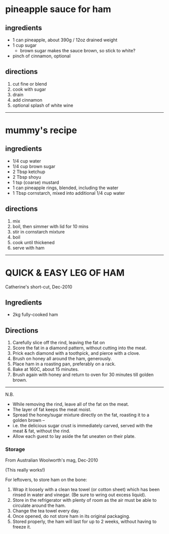 # pineapple sauce for ham

## ingredients

* 1 can pineapple, about 390g / 12oz drained weight
* 1 cup sugar
    * brown sugar makes the sauce brown, so stick to white?
* pinch of cinnamon, optional

## directions

1. cut fine or blend
2. cook with sugar
3. drain
4. add cinnamon
5. optional splash of white wine

---

# mummy's recipe

## ingredients

* 1/4 cup water
* 1/4 cup brown sugar
* 2 Tbsp ketchup
* 2 Tbsp shoyu
* 1 tsp (coarse) mustard
* 1 can pineapple rings, blended, including the water
* 1 Tbsp cornstarch, mixed into additional 1/4 cup water

## directions

1. mix
2. boil, then simmer with lid for 10 mins
3. stir in cornstarch mixture
4. boil
5. cook until thickened
6. serve with ham

---

# QUICK & EASY LEG OF HAM

Catherine's short-cut, Dec-2010

## Ingredients

* 2kg fully-cooked ham

## Directions

1. Carefully slice off the rind, leaving the fat on
2. Score the fat in a diamond pattern, without cutting into the meat.
3. Prick each diamond with a toothpick, and pierce with a clove.
4. Brush on honey all around the ham, generously.
5. Place ham in a roasting pan, preferably on a rack.
6. Bake at 160C, about 15 minutes.
7. Brush again with honey and return to oven for 30 minutes till golden brown.

---

N.B.

* While removing the rind, leave all of the fat on the meat.
* The layer of fat keeps the meat moist.
* Spread the honey/sugar mixture directly on the fat, roasting it to a golden brown –
* i.e. the delicious sugar crust is immediately carved, served with the meat & fat, without the rind.
* Allow each guest to lay aside the fat uneaten on their plate.

### Storage

From Australian Woolworth's mag, Dec-2010

(This really works!)

For leftovers, to store ham on the bone:

1. Wrap it loosely with a clean tea towel (or cotton sheet) which has been rinsed in water and vinegar.  (Be sure to
   wring out excess liquid).
2. Store in the refrigerator with plenty of room as the air must be able to circulate around the ham.
3. Change the tea towel every day.
4. Once opened, do not store ham in its original packaging.
5. Stored properly, the ham will last for up to 2 weeks, without having to freeze it.


